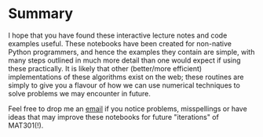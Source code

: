 # Summary

I hope that you have found these interactive lecture notes and code examples useful. These notebooks have been created for non-native Python programmers, and hence the examples they contain are simple, with many steps outlined in much more detail than one would expect if using these practically. It is likely that other (better/more efficient) implementations of these algorithms exist on the web; these routines are simply to give you a flavour of how we can use numerical techniques to solve problems we may encounter in future.

Feel free to drop me an [email](mailto:j.threlfall@abertay.ac.uk) if you notice problems, misspellings or have ideas that may improve these notebooks for future "iterations" of MAT301(!).